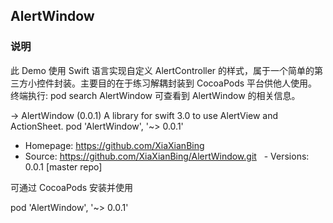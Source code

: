 
## AlertWindow




### 说明
此 Demo 使用 Swift 语言实现自定义 AlertController 的样式，属于一个简单的第三方小控件封装。主要目的在于练习解耦封装到 CocoaPods 平台供他人使用。
终端执行: pod search AlertWindow 可查看到 AlertWindow 的相关信息。

-> AlertWindow (0.0.1)
   A library for swift 3.0 to use AlertView and ActionSheet.
   pod 'AlertWindow', '~> 0.0.1'
   - Homepage: https://github.com/XiaXianBing
   - Source:   https://github.com/XiaXianBing/AlertWindow.git
   - Versions: 0.0.1 [master repo]


可通过 CocoaPods 安装并使用

pod 'AlertWindow', '~> 0.0.1'
